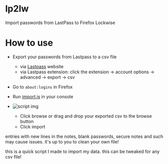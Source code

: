 # lp2lw
Import passwords from LastPass to Firefox Lockwise

# How to use

- Export your passwords from Lastpass to a csv file
  - via [Lastpass](https://lastpass.com/export.php) website
  - via Lastpass extension: click the extension -> account options -> advanced -> export -> csv
- Go to `about:logins` in Firefox
- Run [import.js](https://github.com/Satanus/lp2lw/blob/master/import.js) in your console

- ![script img](https://i.imgur.com/Pg77Clv.png)
  - Click browse or drag and drop your exported csv to the browse button
  - Click import

entries with new lines in the notes, blank passwords, secure notes and such may cause issues. it's up to you to clean your own file!

this is a quick script I made to import my data. this can be tweaked for any csv file!

